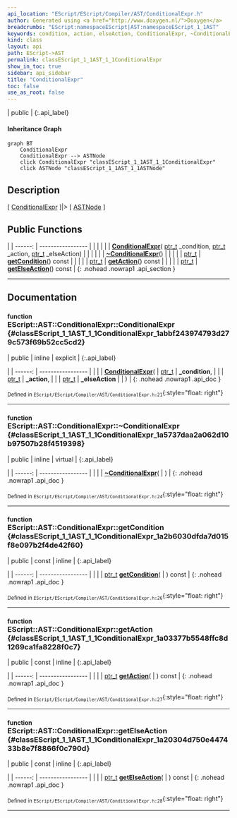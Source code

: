 ```yaml
---
api_location: "EScript/EScript/Compiler/AST/ConditionalExpr.h"
author: Generated using <a href="http://www.doxygen.nl/">Doxygen</a>
breadcrumbs: "EScript:namespaceEScript|AST:namespaceEScript_1_1AST"
keywords: condition, action, elseAction, ConditionalExpr, ~ConditionalExpr, getCondition, getAction, getElseAction
kind: class
layout: api
path: EScript->AST
permalink: classEScript_1_1AST_1_1ConditionalExpr
show_in_toc: true
sidebar: api_sidebar
title: "ConditionalExpr"
toc: false
use_as_root: false
---
```


| public |
{:.api_label}

#### Inheritance Graph

```mermaid
graph BT
	ConditionalExpr
	ConditionalExpr --> ASTNode
	click ConditionalExpr "classEScript_1_1AST_1_1ConditionalExpr"
	click ASTNode "classEScript_1_1AST_1_1ASTNode"
```

## Description

[ [ConditionalExpr](classEScript_1_1AST_1_1ConditionalExpr) ]|> [ [ASTNode](classEScript_1_1AST_1_1ASTNode) ]



## Public Functions

|
| ------: | ----------------- |
|  | |
|  | **[ConditionalExpr](#classEScript_1_1AST_1_1ConditionalExpr_1abbf243974793d279c573f69b52cc5cd2)**( [ptr_t](classEScript_1_1AST_1_1ASTNode#classEScript_1_1AST_1_1ASTNode_1a3b66b4450e328f61c873204f6e4183a5)  _condition,  [ptr_t](classEScript_1_1AST_1_1ASTNode#classEScript_1_1AST_1_1ASTNode_1a3b66b4450e328f61c873204f6e4183a5)  _action,  [ptr_t](classEScript_1_1AST_1_1ASTNode#classEScript_1_1AST_1_1ASTNode_1a3b66b4450e328f61c873204f6e4183a5)  _elseAction) |
|  | |
|  | **[~ConditionalExpr](#classEScript_1_1AST_1_1ConditionalExpr_1a5737daa2a062d10b97507b28f4519398)**() |
|  | |
| [ptr_t](classEScript_1_1AST_1_1ASTNode#classEScript_1_1AST_1_1ASTNode_1a3b66b4450e328f61c873204f6e4183a5) | **[getCondition](#classEScript_1_1AST_1_1ConditionalExpr_1a2b6030dfda7d015f8e097b2f4de42f60)**() const |
|  | |
| [ptr_t](classEScript_1_1AST_1_1ASTNode#classEScript_1_1AST_1_1ASTNode_1a3b66b4450e328f61c873204f6e4183a5) | **[getAction](#classEScript_1_1AST_1_1ConditionalExpr_1a03377b5548ffc8d1269ca1fa8228f0c7)**() const |
|  | |
| [ptr_t](classEScript_1_1AST_1_1ASTNode#classEScript_1_1AST_1_1ASTNode_1a3b66b4450e328f61c873204f6e4183a5) | **[getElseAction](#classEScript_1_1AST_1_1ConditionalExpr_1a20304d750e447433b8e7f8866f0c790d)**() const |
{: .nohead .nowrap1 .api_section }


-------------------------------------------------------------------

## Documentation

### <small>function</small><br/> EScript::AST::ConditionalExpr::ConditionalExpr {#classEScript_1_1AST_1_1ConditionalExpr_1abbf243974793d279c573f69b52cc5cd2}

| public | inline | explicit |
{:.api_label}

|
| ------: | ----------------- |
|  |
|  **[ConditionalExpr](#classEScript_1_1AST_1_1ConditionalExpr_1abbf243974793d279c573f69b52cc5cd2)**( |  [ptr_t](classEScript_1_1AST_1_1ASTNode#classEScript_1_1AST_1_1ASTNode_1a3b66b4450e328f61c873204f6e4183a5)  | **_condition**, |
| |  [ptr_t](classEScript_1_1AST_1_1ASTNode#classEScript_1_1AST_1_1ASTNode_1a3b66b4450e328f61c873204f6e4183a5)  | **_action**, |
| |  [ptr_t](classEScript_1_1AST_1_1ASTNode#classEScript_1_1AST_1_1ASTNode_1a3b66b4450e328f61c873204f6e4183a5)  | **_elseAction** |
|   ) |
{: .nohead .nowrap1 .api_doc }





<sub>Defined in `EScript/EScript/Compiler/AST/ConditionalExpr.h:21`</sub>{:style="float: right"}

-------------------------------------------------------------------

### <small>function</small><br/> EScript::AST::ConditionalExpr::~ConditionalExpr {#classEScript_1_1AST_1_1ConditionalExpr_1a5737daa2a062d10b97507b28f4519398}

| public | inline | virtual |
{:.api_label}

|
| ------: | ----------------- |
|  |
|  **[~ConditionalExpr](#classEScript_1_1AST_1_1ConditionalExpr_1a5737daa2a062d10b97507b28f4519398)**( |  ) |
{: .nohead .nowrap1 .api_doc }





<sub>Defined in `EScript/EScript/Compiler/AST/ConditionalExpr.h:24`</sub>{:style="float: right"}

-------------------------------------------------------------------

### <small>function</small><br/> EScript::AST::ConditionalExpr::getCondition {#classEScript_1_1AST_1_1ConditionalExpr_1a2b6030dfda7d015f8e097b2f4de42f60}

| public | const | inline |
{:.api_label}

|
| ------: | ----------------- |
|  |
| [ptr_t](classEScript_1_1AST_1_1ASTNode#classEScript_1_1AST_1_1ASTNode_1a3b66b4450e328f61c873204f6e4183a5) **[getCondition](#classEScript_1_1AST_1_1ConditionalExpr_1a2b6030dfda7d015f8e097b2f4de42f60)**( |  ) const |
{: .nohead .nowrap1 .api_doc }





<sub>Defined in `EScript/EScript/Compiler/AST/ConditionalExpr.h:26`</sub>{:style="float: right"}

-------------------------------------------------------------------

### <small>function</small><br/> EScript::AST::ConditionalExpr::getAction {#classEScript_1_1AST_1_1ConditionalExpr_1a03377b5548ffc8d1269ca1fa8228f0c7}

| public | const | inline |
{:.api_label}

|
| ------: | ----------------- |
|  |
| [ptr_t](classEScript_1_1AST_1_1ASTNode#classEScript_1_1AST_1_1ASTNode_1a3b66b4450e328f61c873204f6e4183a5) **[getAction](#classEScript_1_1AST_1_1ConditionalExpr_1a03377b5548ffc8d1269ca1fa8228f0c7)**( |  ) const |
{: .nohead .nowrap1 .api_doc }





<sub>Defined in `EScript/EScript/Compiler/AST/ConditionalExpr.h:27`</sub>{:style="float: right"}

-------------------------------------------------------------------

### <small>function</small><br/> EScript::AST::ConditionalExpr::getElseAction {#classEScript_1_1AST_1_1ConditionalExpr_1a20304d750e447433b8e7f8866f0c790d}

| public | const | inline |
{:.api_label}

|
| ------: | ----------------- |
|  |
| [ptr_t](classEScript_1_1AST_1_1ASTNode#classEScript_1_1AST_1_1ASTNode_1a3b66b4450e328f61c873204f6e4183a5) **[getElseAction](#classEScript_1_1AST_1_1ConditionalExpr_1a20304d750e447433b8e7f8866f0c790d)**( |  ) const |
{: .nohead .nowrap1 .api_doc }





<sub>Defined in `EScript/EScript/Compiler/AST/ConditionalExpr.h:28`</sub>{:style="float: right"}

-------------------------------------------------------------------

